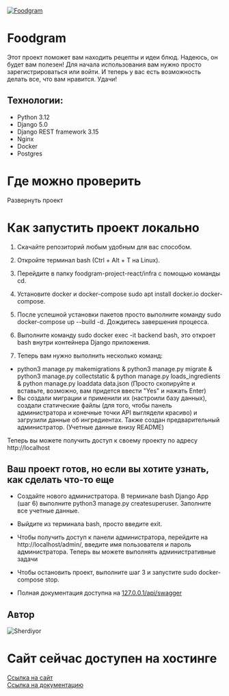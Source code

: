 [![Foodgram](https://github.com/Sherdiyor/foodgram-project-react/actions/workflows/main.yml/badge.svg)](https://github.com/Sherdiyor/foodgram-project-react/actions/workflows/main.yml)

# Foodgram

Этот проект поможет вам находить рецепты и идеи блюд. Надеюсь, он будет вам полезен! Для начала использования вам нужно просто зарегистрироваться или войти. И теперь у вас есть возможность делать все, что вам нравится. Удачи!

## Технологии:
- Python 3.12
- Django 5.0
- Django REST framework 3.15
- Nginx
- Docker
- Postgres

# Где можно проверить

Развернуть проект

# Как запустить проект локально

1. Скачайте репозиторий любым удобным для вас способом.

2. Откройте терминал bash (Ctrl + Alt + T на Linux).

3. Перейдите в папку foodgram-project-react/infra с помощью команды cd.

4. Установите docker и docker-compose sudo apt install docker.io docker-compose.

5. После успешной установки пакетов просто выполните команду sudo docker-compose up --build -d. Дождитесь завершения процесса.

6. Выполните команду sudo docker exec -it backend bash, это откроет bash внутри контейнера Django приложения.

7. Теперь вам нужно выполнить несколько команд:
- python3 manage.py makemigrations & python3 manage.py migrate & python3 manage.py collectstatic & python manage.py loads_ingredients & python manage.py loaddata data.json
(Просто скопируйте и вставьте, возможно, вам придется ввести "Yes" и нажать Enter)
- Вы создали миграции и применили их (настроили базу данных), создали статические файлы (для того, чтобы панель администратора и конечные точки API выглядели красиво) и загрузили данные об ингредиентах. Также создан предварительный администратор. (Учетные данные внизу README)

Теперь вы можете получить доступ к своему проекту по адресу http://localhost

## Ваш проект готов, но если вы хотите узнать, как сделать что-то еще

- Создайте нового администратора. В терминале bash Django App (шаг 6) выполните python3 manage.py createsuperuser. Заполните все учетные данные.

- Выйдите из терминала bash, просто введите exit.

- Чтобы получить доступ к панели администратора, перейдите на http://localhost/admin/, введите имя пользователя и пароль администратора. Теперь вы можете выполнять административные задачи

- Чтобы остановить проект, выполните шаг 3 и запустите sudo docker-compose stop.

- Полная документация доступна на [127.0.0.1/api/swagger](http://127.0.0.1/api/swagger/) 

## Автор

![Sherdiyor](https://github.com/Sherdiyor)

# Сайт сейчас доступен на хостинге

[Ссылка на сайт](158.160.76.3) \
[Ссылка на документацию](158.160.76.3/api/docs/)